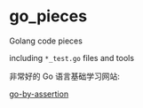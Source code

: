 # go_pieces
Golang code pieces


including `*_test.go` files and tools


非常好的 Go 语言基础学习网站:

[go-by-assertion](http://garba.org/article/general/go-by-assertion/go-by-assertion.html)

